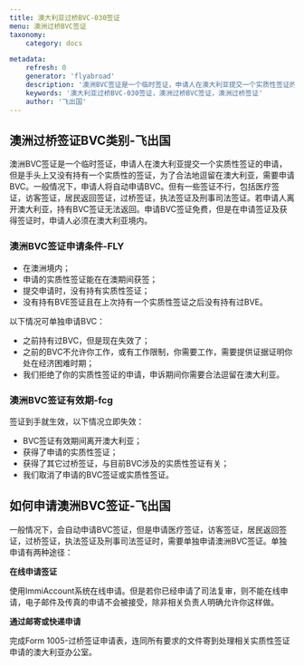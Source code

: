 ```yaml
---
title: 澳大利亚过桥BVC-030签证
menu: 澳洲过桥BVC签证
taxonomy:
    category: docs

metadata:
    refresh: 0
    generator: 'flyabroad'
    description: '澳洲BVC签证是一个临时签证，申请人在澳大利亚提交一个实质性签证的申请，但是手头上又没有持有一个实质性的签证，为了合法地逗留在澳大利亚，需要申请BVC。一般情况下，申请人将自动申请BVC。但有一些签证不行，包括医疗签证，访客签证，居民返回签证，过桥签证，执法签证及刑事司法签证。若申请人离开澳大利亚，持有BVC签证无法返回。申请BVC签证免费，但是在申请签证及获得签证时，申请人必须在澳大利亚境内。'
    keywords: '澳大利亚过桥BVC-030签证，澳洲过桥BVC签证，澳洲过桥签证'
    author: '飞出国'
---
```


## 澳洲过桥签证BVC类别-飞出国

澳洲BVC签证是一个临时签证，申请人在澳大利亚提交一个实质性签证的申请，但是手头上又没有持有一个实质性的签证，为了合法地逗留在澳大利亚，需要申请BVC。一般情况下，申请人将自动申请BVC。但有一些签证不行，包括医疗签证，访客签证，居民返回签证，过桥签证，执法签证及刑事司法签证。若申请人离开澳大利亚，持有BVC签证无法返回。申请BVC签证免费，但是在申请签证及获得签证时，申请人必须在澳大利亚境内。

### 澳洲BVC签证申请条件-FLY

* 在澳洲境内；
* 申请的实质性签证能在在澳期间获签；
* 提交申请时，没有持有实质性签证；
* 没有持有BVE签证且在上次持有一个实质性签证之后没有持有过BVE。

以下情况可单独申请BVC：

* 之前持有过BVC，但是现在失效了；
* 之前的BVC不允许你工作，或有工作限制，你需要工作，需要提供证据证明你处在经济困难时期；
* 我们拒绝了你的实质性签证的申请，申诉期间你需要合法逗留在澳大利亚。

### 澳洲BVC签证有效期-fcg

签证到手就生效，以下情况立即失效：

* BVC签证有效期间离开澳大利亚；
* 获得了申请的实质性签证；
* 获得了其它过桥签证，与目前BVC涉及的实质性签证有关；
* 我们取消了申请的BVC签证或实质性签证。

## 如何申请澳洲BVC签证-飞出国

一般情况下，会自动申请BVC签证，但是申请医疗签证，访客签证，居民返回签证，过桥签证，执法签证及刑事司法签证时，需要单独申请澳洲BVC签证。单独申请有两种途径：

**在线申请签证**

使用ImmiAccount系统在线申请。但是若你已经申请了司法复审，则不能在线申请，电子邮件及传真的申请不会被接受，除非相关负责人明确允许你这样做。

**通过邮寄或快递申请**

完成Form 1005-过桥签证申请表，连同所有要求的文件寄到处理相关实质性签证申请的澳大利亚办公室。



